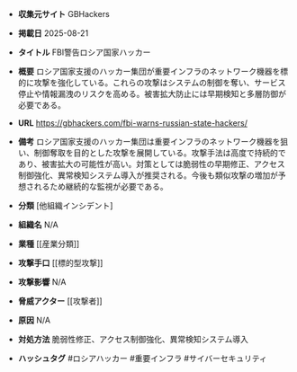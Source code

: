 - **収集元サイト**
GBHackers

- **掲載日**
2025-08-21

- **タイトル**
FBI警告ロシア国家ハッカー

- **概要**
ロシア国家支援のハッカー集団が重要インフラのネットワーク機器を標的に攻撃を強化している。これらの攻撃はシステムの制御を奪い、サービス停止や情報漏洩のリスクを高める。被害拡大防止には早期検知と多層防御が必要である。

- **URL**
https://gbhackers.com/fbi-warns-russian-state-hackers/

- **備考**
ロシア国家支援のハッカー集団は重要インフラのネットワーク機器を狙い、制御奪取を目的とした攻撃を展開している。攻撃手法は高度で持続的であり、被害拡大の可能性が高い。対策としては脆弱性の早期修正、アクセス制御強化、異常検知システム導入が推奨される。今後も類似攻撃の増加が予想されるため継続的な監視が必要である。

- **分類**
[他組織インシデント]

- **組織名**
N/A

- **業種**
[[産業分類]]

- **攻撃手口**
[[標的型攻撃]]

- **攻撃影響**
N/A

- **脅威アクター**
[[攻撃者]]

- **原因**
N/A

- **対処方法**
脆弱性修正、アクセス制御強化、異常検知システム導入

- **ハッシュタグ**
#ロシアハッカー #重要インフラ #サイバーセキュリティ
